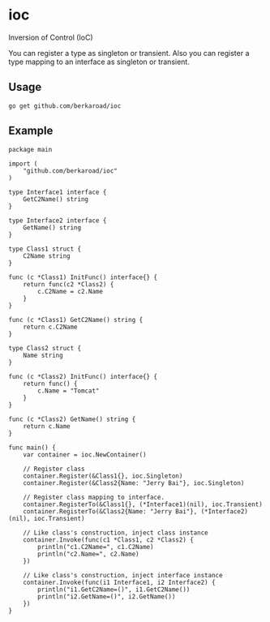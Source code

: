 # ioc
Inversion of Control (IoC)

You can register a type as singleton or transient. Also you can register a type mapping to an interface as singleton or transient.


## Usage

    go get github.com/berkaroad/ioc


## Example

    package main

    import (
        "github.com/berkaroad/ioc"
    )

    type Interface1 interface {
        GetC2Name() string
    }

    type Interface2 interface {
        GetName() string
    }

    type Class1 struct {
        C2Name string
    }

    func (c *Class1) InitFunc() interface{} {
        return func(c2 *Class2) {
            c.C2Name = c2.Name
        }
    }

    func (c *Class1) GetC2Name() string {
        return c.C2Name
    }

    type Class2 struct {
        Name string
    }

    func (c *Class2) InitFunc() interface{} {
        return func() {
            c.Name = "Tomcat"
        }
    }

    func (c *Class2) GetName() string {
        return c.Name
    }

    func main() {
        var container = ioc.NewContainer()

        // Register class
        container.Register(&Class1{}, ioc.Singleton)
        container.Register(&Class2{Name: "Jerry Bai"}, ioc.Singleton)

        // Register class mapping to interface.
        container.RegisterTo(&Class1{}, (*Interface1)(nil), ioc.Transient)
        container.RegisterTo(&Class2{Name: "Jerry Bai"}, (*Interface2)(nil), ioc.Transient)

        // Like class's construction, inject class instance
        container.Invoke(func(c1 *Class1, c2 *Class2) {
            println("c1.C2Name=", c1.C2Name)
            println("c2.Name=", c2.Name)
        })

        // Like class's construction, inject interface instance
        container.Invoke(func(i1 Interface1, i2 Interface2) {
            println("i1.GetC2Name=()", i1.GetC2Name())
            println("i2.GetName=()", i2.GetName())
        })
    }